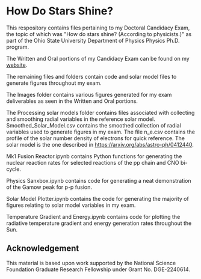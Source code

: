 # How Do Stars Shine?
This respository contains files pertaining to my Doctoral Candidacy Exam, the topic of which was "How do stars shine? (According to physicists.)" as part of the Ohio State University Department of Physics Physics Ph.D. program.

The Written and Oral portions of my Candidacy Exam can be found on my <a href="https://u.osu.edu/mzaidel/portfolio/candidacy-exam/">website</a>.

The remaining files and folders contain code and solar model files to generate figures throughout my exam.

The Images folder contains various figures generated for my exam deliverables as seen in the Written and Oral portions.

The Processing solar models folder contains files associated with collecting and smoothing radial variables in the reference solar model. Smoothed_Solar_Model.csv contains the smoothed collection of radial variables used to generate figures in my exam. The file n_e.csv contains the profile of the solar number density of electrons for quick reference. The solar model is the one described in <a href="https://arxiv.org/abs/astro-ph/0412440">https://arxiv.org/abs/astro-ph/0412440</a>.

Mk1 Fusion Reactor.ipynb contains Python functions for generating the nuclear reaction rates for selected reactions of the pp chain and CNO bi-cycle.

Physics Sanxbox.ipynb contains code for generating a neat demonstration of the Gamow peak for p-p fusion.

Solar Model Plotter.ipynb contains the code for generating the majority of figures relating to solar model variables in my exam.

Temperature Gradient and Energy.ipynb contains code for plotting the radiative temperature gradient and energy generation rates throughout the Sun.

## Acknowledgement
This material is based upon work supported by the National Science Foundation Graduate Research Fellowship under Grant No. DGE-2240614.
